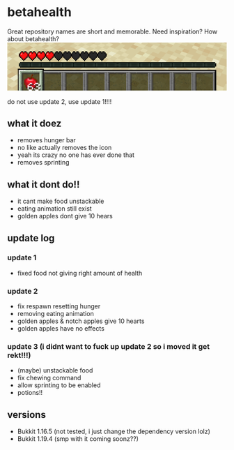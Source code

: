 # betahealth
Great repository names are short and memorable. Need inspiration? How about betahealth?<br>
![](hotbar.PNG)

do not use update 2, use update 1!!!!
## what it doez
* removes hunger bar
* no like actually removes the icon
* yeah its crazy no one has ever done that
* removes sprinting
## what it dont do!!
* it cant make food unstackable
* eating animation still exist
* golden apples dont give 10 hears
## update log
### update 1
* fixed food not giving right amount of health
### update 2
* fix respawn resetting hunger
* removing eating animation
* golden apples & notch apples give 10 hearts
* golden apples have no effects
### update 3 (i didnt want to fuck up update 2 so i moved it get rekt!!!)
* (maybe) unstackable food
* fix chewing command
* allow sprinting to be enabled
* potions!!
## versions
* Bukkit 1.16.5 (not tested, i just change the dependency version lolz)
* Bukkit 1.19.4 (smp with it coming soonz??)

